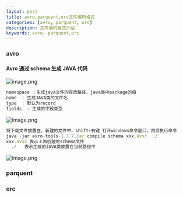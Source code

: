 ```yaml
---
layout: post
title: avro,parquent,orc文件编码格式
categories: [avro, parquent, orc]
description: 文件编码格式介绍
keywords: avro, parquent,orc
---
```


<meta name="referrer" content="no-referrer"/>

### avro

#### Avro 通过 schema 生成 JAVA 代码

![image.png](https://cdn.nlark.com/yuque/0/2021/png/659846/1635739002803-69bde27d-2d9a-4442-8c36-9414413d7f1d.png#clientId=u8a0f395d-4f56-4&from=paste&height=417&id=uc756a55a&margin=%5Bobject%20Object%5D&name=image.png&originHeight=834&originWidth=1764&originalType=binary&ratio=1&size=923831&status=done&style=none&taskId=u0340ec29-bb99-4edb-9bff-fb0a93dd382&width=882)

```javascript
namespace ：生成java文件的存放路径，java类中package的值
name  : 生成JAVA类的文件名
type  : 默认为record
fields  : 生成的字段类型
```

![image.png](https://cdn.nlark.com/yuque/0/2021/png/659846/1635739026342-aa0003d7-b065-4f6c-9392-ecf86f3a4ae4.png#clientId=u8a0f395d-4f56-4&from=paste&height=320&id=u2c7734cc&margin=%5Bobject%20Object%5D&name=image.png&originHeight=640&originWidth=1470&originalType=binary&ratio=1&size=389088&status=done&style=none&taskId=uddbe50d4-14ac-4ea8-8704-3b209fc1480&width=735)

```javascript
将下载文件放置在，新建的文件中，shift+右键 打开windows命令窗口，然后执行命令
java -jar avro-tools-1.7.7.jar compile schema xxx.avsc  ./
xxx.avsc 表示上面创建的schema文件
  ./   表示生成的JAVA类放置在当前路径中

```

![image.png](https://cdn.nlark.com/yuque/0/2021/png/659846/1635739042722-5a28a858-6808-483a-b136-307439d2cadc.png#clientId=u8a0f395d-4f56-4&from=paste&height=41&id=u4b593eb0&margin=%5Bobject%20Object%5D&name=image.png&originHeight=82&originWidth=903&originalType=binary&ratio=1&size=6605&status=done&style=none&taskId=ub1ba5300-a1b5-44b0-bfd3-62f4b9ce717&width=451.5)

### parquent

### orc
